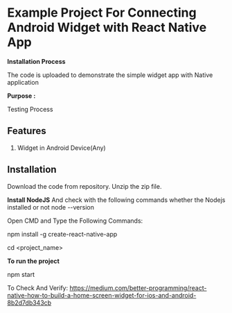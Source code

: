 # Example Project For Connecting Android Widget with React Native App
**Installation Process**

The code is uploaded to demonstrate the simple widget app with Native application

**Purpose :**

Testing Process

## Features
1. Widget in Android Device(Any)


## Installation

Download the code from repository.
Unzip the zip file.

**Install NodeJS**
And check with the following commands whether the Nodejs installed or not
node --version


Open CMD and Type the Following Commands:

npm install -g create-react-native-app

cd <project_name>

**To run the project**

npm start

To Check And Verify:
https://medium.com/better-programming/react-native-how-to-build-a-home-screen-widget-for-ios-and-android-8b2d7db343cb
